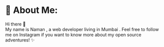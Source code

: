 # 💫 About Me:
Hi there 👋<br>My name is Naman , a web developer living in Mumbai . Feel free to follow me on Instagram if you want to know more about my open source adventures! ✨
